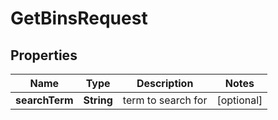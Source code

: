
# GetBinsRequest

## Properties
Name | Type | Description | Notes
------------ | ------------- | ------------- | -------------
**searchTerm** | **String** | term to search for |  [optional]



